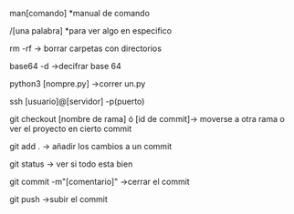 man[comando] *manual de comando

/[una palabra] *para ver algo en especifico

rm -rf -> borrar carpetas con directorios

base64 -d ->decifrar base 64

python3 [nompre.py] ->correr un.py

ssh [usuario]@[servidor] -p(puerto)

git checkout [nombre de rama] ó [id de commit]-> moverse a otra rama o ver el proyecto en cierto commit

git add . -> añadir los cambios a un commit

git status -> ver si todo esta bien

git commit -m"[comentario]" ->cerrar el commit

git push ->subir el commit
